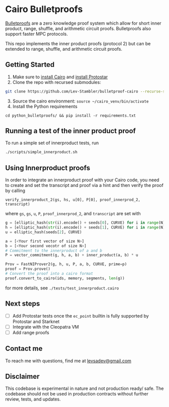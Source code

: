 # Cairo Bulletproofs
[Bulletproofs](https://eprint.iacr.org/2017/1066.pdf) are a zero knowledge proof system 
which allow for short inner product, range, shuffle, and arithmetic circuit proofs.
Bulletproofs also support faster MPC protocols. 

This repo implements the inner product proofs (protocol 2)
but can be extended to range, shuffle, and arithmetic circuit proofs.

## Getting Started
1. Make sure to [install Cairo](https://www.cairo-lang.org/docs/quickstart.html) and [install Protostar](https://docs.swmansion.com/protostar/docs/tutorials/installation)
2. Clone the repo with recursed submodules:
```bash
git clone https://github.com/Lev-Stambler/bulletproof-cairo --recurse-submodules && cd bulletproof-cairo
```
3. Source the cairo environment: `source ~/cairo_venv/bin/activate`
4. Install the Python requirements
```shell
cd python_bulletproofs/ && pip install -r requirements.txt
```

## Running a test of the inner product proof
To run a simple set of innerproduct tests, run
```bash
./scripts/simple_innerproduct.sh
```

## Using Innerproduct proofs
In order to integrate an innerproduct proof with your Cairo code, you need to 
create and set the transcript and proof via a hint and then verify the proof
by calling
```
verify_innerproduct_2(gs, hs, u[0], P[0], proof_innerprod_2, transcript)
```
where `gs`, `gs`, `u`, `P`, `proof_innerprod_2`, and `transcript` are set with
```python
g = [elliptic_hash(str(i).encode() + seeds[0], CURVE) for i in range(N)]
h = [elliptic_hash(str(i).encode() + seeds[1], CURVE) for i in range(N)]
u = elliptic_hash(seeds[2], CURVE)

a = [<Your first vector of size N>]
b = [<Your second vecotr of size N>]
# Commitment to the innerproduct of a and b
P = vector_commitment(g, h, a, b) + inner_product(a, b) * u

Prov = FastNIProver2(g, h, u, P, a, b, CURVE, prime=p)
proof = Prov.prove() 
# Convert the proof into a cairo format
proof.convert_to_cairo(ids, memory, segments, len(g))
```
for more details, see `./tests/test_innerproduct.cairo`

## Next steps
- [ ] Add Protostar tests once the `ec_point` builtin is fully supported by Protostar and Starknet
- [ ] Integrate with the Cleopatra VM
- [ ] Add range proofs

## Contact me
To reach me with questions, find me at [levsadev@gmail.com](mailto:levsadev@gmail.com)

## Disclaimer

This codebase is experimental in nature and not production ready/ safe. The codebase should not be used in production contracts without further review, tests, and updates. 